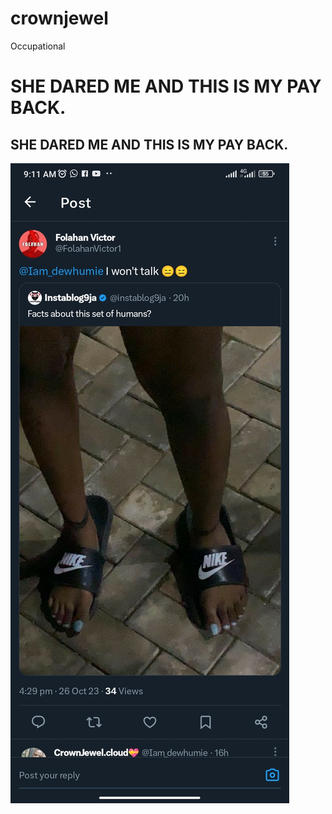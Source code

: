 # crownjewel
Occupational

# SHE DARED ME AND THIS IS MY PAY BACK.
## SHE DARED ME AND THIS IS MY PAY BACK.
![Crown Jewel](./1698394977537.jpg)

